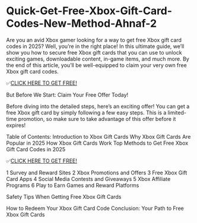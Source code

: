 # Quick-Get-Free-Xbox-Gift-Card-Codes-New-Method-Ahnaf-2

Are you an avid Xbox gamer looking for a way to get free Xbox gift card codes in 2025? Well, you’re in the right place! In this ultimate guide, we’ll show you how to secure free Xbox gift cards that you can use to unlock exciting games, downloadable content, in-game items, and much more. By the end of this article, you’ll be well-equipped to claim your very own free Xbox gift card codes.

✅[CLICK HERE TO GET FREE!](https://all.megaofferus.xyz/xbox/)

But Before We Start: Claim Your Free Offer Today!


Before diving into the detailed steps, here’s an exciting offer! You can get a free Xbox gift card by simply following a few easy steps. This is a limited-time promotion, so make sure to take advantage of this offer before it expires!

Table of Contents:
Introduction to Xbox Gift Cards
Why Xbox Gift Cards Are Popular in 2025
How Xbox Gift Cards Work
Top Methods to Get Free Xbox Gift Card Codes in 2025

✅[CLICK HERE TO GET FREE!](https://all.megaofferus.xyz/xbox/)

1 Survey and Reward Sites
2 Xbox Promotions and Offers
3 Free Xbox Gift Card Apps
4 Social Media Contests and Giveaways
5 Xbox Affiliate Programs
6 Play to Earn Games and Reward Platforms

Safety Tips When Getting Free Xbox Gift Cards

How to Redeem Your Xbox Gift Card Code
Conclusion: Your Path to Free Xbox Gift Cards
